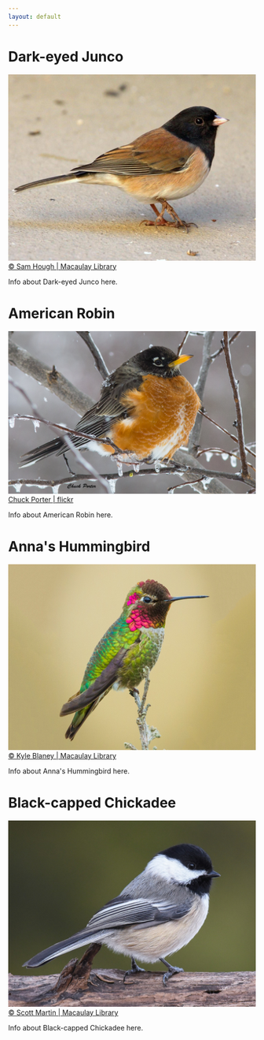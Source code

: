 ```yaml
---
layout: default
---
```



# Dark-eyed Junco

![Dark-eyed Junco](/Junco.jpg)
[© Sam Hough | Macaulay Library](https://macaulaylibrary.org/asset/38293181)

Info about Dark-eyed Junco here.


# American Robin

![American Robin](/AmericanRobin.jpg)
[Chuck Porter | flickr](https://www.flickr.com/photos/silvergrainphotography/12917363113/)


Info about American Robin here.


# Anna's Hummingbird

![Anna's Hummingbird](/AnnasHummingbird.jpg)
[© Kyle Blaney | Macaulay Library](https://macaulaylibrary.org/asset/45345081?__hstc=75100365.64ea8eafa1bcf32136cab66703f3a425.1552785874831.1552785874831.1552855282095.2&__hssc=75100365.8.1552855282095&__hsfp=4236396196#_ga=2.69340373.450141043.1552785874-790345694.1552785873)


Info about Anna's Hummingbird here.


# Black-capped Chickadee

![Black-capped Chickadee](/BlackCappedChickadee.jpg)
[© Scott Martin | Macaulay Library](https://macaulaylibrary.org/asset/47337851)

Info about Black-capped Chickadee here.



